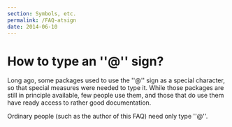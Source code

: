```yaml
---
section: Symbols, etc.
permalink: /FAQ-atsign
date: 2014-06-10
---
```


# How to type an ''@'' sign?

Long ago, some packages used to use the ''@'' sign as a special
character, so that special measures were needed to type it.  While
those packages are still in principle available, few people use them,
and those that do use them have ready access to rather good
documentation.

Ordinary people (such as the author of this FAQ) need only type
''@''.

